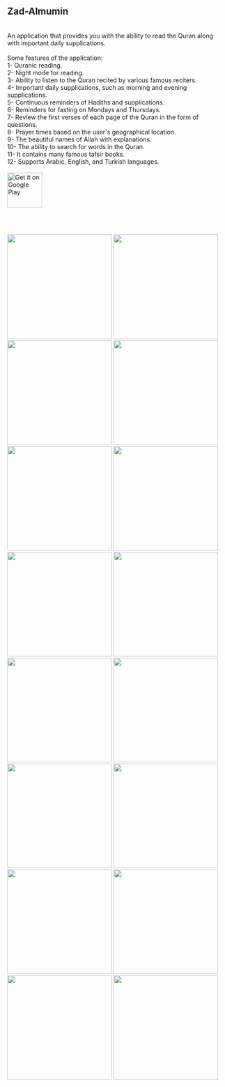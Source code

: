 ## Zad-Almumin
</br>An application that provides you with the ability to read the Quran along with important daily supplications.
</br></br>Some features of the application:
</br>1- Quranic reading.
</br>2- Night mode for reading.
</br>3- Ability to listen to the Quran recited by various famous reciters.
</br>4- Important daily supplications, such as morning and evening supplications.
</br>5- Continuous reminders of Hadiths and supplications.
</br>6- Reminders for fasting on Mondays and Thursdays.
</br>7- Review the first verses of each page of the Quran in the form of questions.
</br>8- Prayer times based on the user's geographical location.
</br>9- The beautiful names of Allah with explanations.
</br>10- The ability to search for words in the Quran.
</br>11- It contains many famous tafsir books.
</br>12- Supports Arabic, English, and Turkish languages.
</br></br>
<a href="https://play.google.com/store/apps/details?id=com.ahmet.zad_almumin">
  <img src="https://play.google.com/intl/en_us/badges/images/generic/en_badge_web_generic.png" alt="Get it on Google Play" height="80">
</a>

</br></br>
<div display: flex>
  <img src="https://user-images.githubusercontent.com/96287253/236660505-5055479c-42b6-47d8-a2c5-29c3dc64dbf1.png"width="240">
  <img src="https://user-images.githubusercontent.com/96287253/236660509-7034163e-e001-4a9d-ad9e-17e9a314bf83.png" width="240" >
  <img src="https://user-images.githubusercontent.com/96287253/236660510-e18bcf0f-924d-4d99-bf42-691018cfe931.png" width="240" >
  <img src="https://user-images.githubusercontent.com/96287253/236660512-e56349b3-0fec-455e-9faa-970b33e806b7.png" width="240" >
  <img src="https://user-images.githubusercontent.com/96287253/236660513-7c4628af-a0ed-4e1e-968f-9505137fe25a.png" width="240" >
  <img src="https://user-images.githubusercontent.com/96287253/236660514-d5f488dc-ad1f-4558-864b-4a5326876348.png" width="240" >
  <img src="https://user-images.githubusercontent.com/96287253/236660516-5c652431-0954-4792-99aa-0cbaf05cd699.png" width="240" >
  <img src="https://user-images.githubusercontent.com/96287253/236660517-572f3bb9-549f-409e-afa3-fa0b658db863.png" width="240" >
  <img src="https://user-images.githubusercontent.com/96287253/236660519-09517895-19d9-4858-b209-bb08f3e750da.png" width="240" >
  <img src="https://user-images.githubusercontent.com/96287253/236660521-6c7191da-3fa4-4e2f-bc53-31bd81211756.png" width="240" >
  <img src="https://user-images.githubusercontent.com/96287253/236660522-9b094e57-7f2c-4435-9020-d09324f3256d.png" width="240" >
  <img src="https://user-images.githubusercontent.com/96287253/236660523-28f10df5-c054-42bc-96ae-4252d443865b.png" width="240" >
  <img src="https://user-images.githubusercontent.com/96287253/236660524-9616af3f-82a3-4bf2-99e1-7ce25dd0273b.png" width="240" >
  <img src="https://user-images.githubusercontent.com/96287253/236660525-39d3a6d7-9db4-4e79-b452-b8a4ddade266.png" width="240" >
  <img src="https://user-images.githubusercontent.com/96287253/236660527-56a0ef23-f852-4a3f-abbe-9989dde928a8.png" width="240" >
  <img src="https://github.com/ahmetbasmaci/zad_almumin-Mobil_App/assets/96287253/b849ff9a-8142-4d4d-b229-2d9a7bfdb82a" width="240" >
</div>
